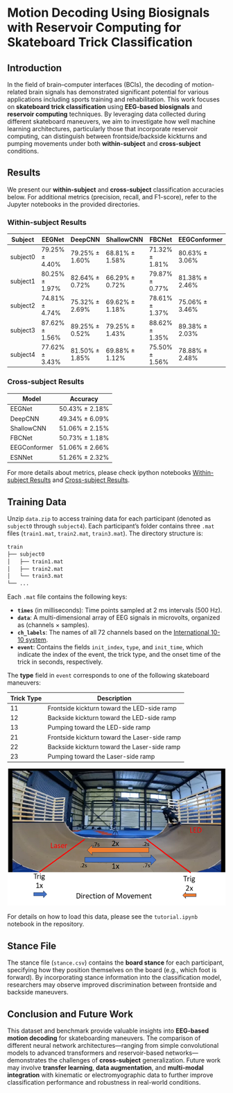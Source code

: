 # Motion Decoding Using Biosignals with Reservoir Computing for Skateboard Trick Classification



## Introduction
In the field of brain–computer interfaces (BCIs), the decoding of motion-related brain signals has demonstrated significant potential for various applications including sports training and rehabilitation. This work focuses on **skateboard trick classification** using **EEG-based biosignals** and **reservoir computing** techniques. By leveraging data collected during different skateboard maneuvers, we aim to investigate how well machine learning architectures, particularly those that incorporate reservoir computing, can distinguish between frontside/backside kickturns and pumping movements under both **within-subject** and **cross-subject** conditions.



## Results

We present our **within-subject** and **cross-subject** classification accuracies below. For additional metrics (precision, recall, and F1-score), refer to the Jupyter notebooks in the provided directories.


### Within-subject Results
| Subject   | EEGNet            | DeepCNN          | ShallowCNN       | FBCNet            | EEGConformer      | ESNNet            |
|-----------|-------------------|------------------|------------------|-------------------|-------------------|-------------------|
| subject0  | 79.25% ± 4.40%    | 79.25% ± 1.60%   | 68.81% ± 1.58%   | 71.32% ± 1.81%    | 80.63% ± 3.06%    | 83.02% ± 2.09%    |
| subject1  | 80.25% ± 1.97%    | 82.64% ± 0.72%   | 66.29% ± 0.72%   | 79.87% ± 0.77%    | 81.38% ± 2.46%    | 83.14% ± 1.21%    |
| subject2  | 74.81% ± 4.74%    | 75.32% ± 2.69%   | 69.62% ± 1.18%   | 78.61% ± 1.37%    | 75.06% ± 3.46%    | 78.61% ± 1.13%    |
| subject3  | 87.62% ± 1.56%    | 89.25% ± 0.52%   | 79.25% ± 1.43%   | 88.62% ± 1.35%    | 89.38% ± 2.03%    | 89.50% ± 1.03%    |
| subject4  | 77.62% ± 3.43%    | 81.50% ± 1.85%   | 69.88% ± 1.12%   | 75.50% ± 1.56%    | 78.88% ± 2.48%    | 82.00% ± 2.09%    |


### Cross-subject Results
| Model        | Accuracy           |
|--------------|--------------------|
| EEGNet       | 50.43% ± 2.18%     |
| DeepCNN      | 49.34% ± 6.09%     |
| ShallowCNN   | 51.06% ± 2.15%     |
| FBCNet       | 50.73% ± 1.18%     |
| EEGConformer | 51.06% ± 2.66%     |
| ESNNet       | 51.26% ± 2.32%     |


For more details about metrics, please check ipython notebooks [Within-subject Results](./within-subject/results/all_results.csv) and [Cross-subject Results](./cross-subject/results/all_results.csv). 



## Training Data

Unzip `data.zip` to access training data for each participant (denoted as `subject0` through `subject4`). Each participant’s folder contains three `.mat` files (`train1.mat`, `train2.mat`, `train3.mat`). The directory structure is:

```bash
train
├── subject0
│   ├── train1.mat
│   ├── train2.mat
│   └── train3.mat
└── ...
```


Each `.mat` file contains the following keys:

- **`times`** (in milliseconds): Time points sampled at 2 ms intervals (500 Hz).
- **`data`**: A multi-dimensional array of EEG signals in microvolts, organized as (channels × samples).
- **`ch_labels`**: The names of all 72 channels based on the [International 10-10 system](https://commons.wikimedia.org/wiki/File:EEG_10-10_system_with_additional_information.svg).
- **`event`**: Contains the fields `init_index`, `type`, and `init_time`, which indicate the index of the event, the trick type, and the onset time of the trick in seconds, respectively.


The **type** field in `event` corresponds to one of the following skateboard maneuvers:

| Trick Type | Description                                                                        |
|------------|------------------------------------------------------------------------------------|
| 11         | Frontside kickturn toward the LED-side ramp                                        |
| 12         | Backside kickturn toward the LED-side ramp                                         |
| 13         | Pumping toward the LED-side ramp                                                   |
| 21         | Frontside kickturn toward the Laser-side ramp                                      |
| 22         | Backside kickturn toward the Laser-side ramp                                       |
| 23         | Pumping toward the Laser-side ramp                                                 |

![pic](./archive/files/trick.png)

For details on how to load this data, please see the `tutorial.ipynb` notebook in the repository.



## Stance File

The stance file (`stance.csv`) contains the **board stance** for each participant, specifying how they position themselves on the board (e.g., which foot is forward).  By incorporating stance information into the classification model, researchers may observe improved discrimination between frontside and backside maneuvers.



## Conclusion and Future Work

This dataset and benchmark provide valuable insights into **EEG-based motion decoding** for skateboarding maneuvers. The comparison of different neural network architectures—ranging from simple convolutional models to advanced transformers and reservoir-based networks—demonstrates the challenges of **cross-subject** generalization. Future work may involve **transfer learning**, **data augmentation**, and **multi-modal integration** with kinematic or electromyographic data to further improve classification performance and robustness in real-world conditions.
